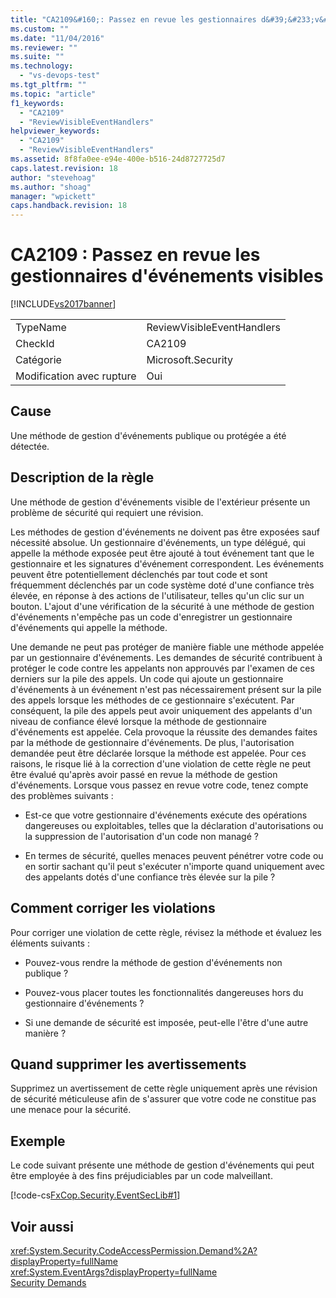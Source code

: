 ```yaml
---
title: "CA2109&#160;: Passez en revue les gestionnaires d&#39;&#233;v&#233;nements visibles | Microsoft Docs"
ms.custom: ""
ms.date: "11/04/2016"
ms.reviewer: ""
ms.suite: ""
ms.technology: 
  - "vs-devops-test"
ms.tgt_pltfrm: ""
ms.topic: "article"
f1_keywords: 
  - "CA2109"
  - "ReviewVisibleEventHandlers"
helpviewer_keywords: 
  - "CA2109"
  - "ReviewVisibleEventHandlers"
ms.assetid: 8f8fa0ee-e94e-400e-b516-24d8727725d7
caps.latest.revision: 18
author: "stevehoag"
ms.author: "shoag"
manager: "wpickett"
caps.handback.revision: 18
---
```

# CA2109&#160;: Passez en revue les gestionnaires d&#39;&#233;v&#233;nements visibles
[!INCLUDE[vs2017banner](../code-quality/includes/vs2017banner.md)]

|||  
|-|-|  
|TypeName|ReviewVisibleEventHandlers|  
|CheckId|CA2109|  
|Catégorie|Microsoft.Security|  
|Modification avec rupture|Oui|  
  
## Cause  
 Une méthode de gestion d'événements publique ou protégée a été détectée.  
  
## Description de la règle  
 Une méthode de gestion d'événements visible de l'extérieur présente un problème de sécurité qui requiert une révision.  
  
 Les méthodes de gestion d'événements ne doivent pas être exposées sauf nécessité absolue.  Un gestionnaire d'événements, un type délégué, qui appelle la méthode exposée peut être ajouté à tout événement tant que le gestionnaire et les signatures d'événement correspondent.  Les événements peuvent être potentiellement déclenchés par tout code et sont fréquemment déclenchés par un code système doté d'une confiance très élevée, en réponse à des actions de l'utilisateur, telles qu'un clic sur un bouton.  L'ajout d'une vérification de la sécurité à une méthode de gestion d'événements n'empêche pas un code d'enregistrer un gestionnaire d'événements qui appelle la méthode.  
  
 Une demande ne peut pas protéger de manière fiable une méthode appelée par un gestionnaire d'événements.  Les demandes de sécurité contribuent à protéger le code contre les appelants non approuvés par l'examen de ces derniers sur la pile des appels.  Un code qui ajoute un gestionnaire d'événements à un événement n'est pas nécessairement présent sur la pile des appels lorsque les méthodes de ce gestionnaire s'exécutent.  Par conséquent, la pile des appels peut avoir uniquement des appelants d'un niveau de confiance élevé lorsque la méthode de gestionnaire d'événements est appelée.  Cela provoque la réussite des demandes faites par la méthode de gestionnaire d'événements.  De plus, l'autorisation demandée peut être déclarée lorsque la méthode est appelée.  Pour ces raisons, le risque lié à la correction d'une violation de cette règle ne peut être évalué qu'après avoir passé en revue la méthode de gestion d'événements.  Lorsque vous passez en revue votre code, tenez compte des problèmes suivants :  
  
-   Est\-ce que votre gestionnaire d'événements exécute des opérations dangereuses ou exploitables, telles que la déclaration d'autorisations ou la suppression de l'autorisation d'un code non managé ?  
  
-   En termes de sécurité, quelles menaces peuvent pénétrer votre code ou en sortir sachant qu'il peut s'exécuter n'importe quand uniquement avec des appelants dotés d'une confiance très élevée sur la pile ?  
  
## Comment corriger les violations  
 Pour corriger une violation de cette règle, révisez la méthode et évaluez les éléments suivants :  
  
-   Pouvez\-vous rendre la méthode de gestion d'événements non publique ?  
  
-   Pouvez\-vous placer toutes les fonctionnalités dangereuses hors du gestionnaire d'événements ?  
  
-   Si une demande de sécurité est imposée, peut\-elle l'être d'une autre manière ?  
  
## Quand supprimer les avertissements  
 Supprimez un avertissement de cette règle uniquement après une révision de sécurité méticuleuse afin de s'assurer que votre code ne constitue pas une menace pour la sécurité.  
  
## Exemple  
 Le code suivant présente une méthode de gestion d'événements qui peut être employée à des fins préjudiciables par un code malveillant.  
  
 [!code-cs[FxCop.Security.EventSecLib#1](../code-quality/codesnippet/CSharp/ca2109-review-visible-event-handlers_1.cs)]  
  
## Voir aussi  
 <xref:System.Security.CodeAccessPermission.Demand%2A?displayProperty=fullName>   
 <xref:System.EventArgs?displayProperty=fullName>   
 [Security Demands](http://msdn.microsoft.com/fr-fr/324c14f8-54ff-494d-9fd1-bfd20962c8ba)